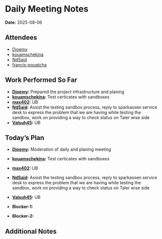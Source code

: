 # Daily Meeting Notes

**Date:** 2025-08-06

## Attendees
- [Djoemy](https://github.com/Djoemy)
- [kouamschekina](https://github.com/kouamschekina)
- [NdSaid](https://github.com/NdSaid)
- [francis-pouatcha](https://github.com/francis-pouatcha)

## Work Performed So Far
- **[Djoemy](https://github.com/Djoemy):** Prepared the project infrastructure and planing
- **[kouamschekina](https://github.com/kouamschekina):** Test certicates with sandboxes
- **[max402](https://github.com/max402):** UB
- **[NdSaid](https://github.com/NdSaid):** Assist the testing sandbox process, reply to sparkassen service desk to express the problem that we are having while testing the sandbox, work on providing a way to check status on Taler wise side 
- **[Valsuh45](https://github.com/Valsuh45):** UB

## Today’s Plan
- **[Djoemy](https://github.com/Djoemy):** Moderation of daily and planing meeting
- **[kouamschekina](https://github.com/kouamschekina):** Test certicates with sandboxes
- **[max402](https://github.com/max402):** UB
- **[NdSaid](https://github.com/NdSaid):** Assist the testing sandbox process, reply to sparkassen service desk to express the problem that we are having while testing the sandbox, work on providing a way to check status on Taler wise side
- **[Valsuh45](https://github.com/Valsuh45):** UB
- **Blocker-1:** 

- **Blocker-2:** 

## Additional Notes





